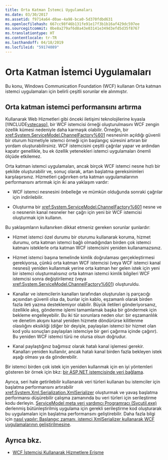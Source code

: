 ```yaml
---
title: Orta Katman İstemci Uygulamaları
ms.date: 03/30/2017
ms.assetid: f9714a64-d0ae-4a98-bca0-5d370fdbd631
ms.openlocfilehash: 667cc98f46b131fe91e17f3b1b16af429dc597ee
ms.sourcegitcommit: 0be8a279af6d8a43e03141e349d3efd5d35f8767
ms.translationtype: HT
ms.contentlocale: tr-TR
ms.lasthandoff: 04/18/2019
ms.locfileid: "59174089"
---
```

# <a name="middle-tier-client-applications"></a>Orta Katman İstemci Uygulamaları
Bu konu, Windows Communication Foundation (WCF) kullanan Orta katman istemci uygulamaları için belirli çeşitli sorunlar ele alınmıştır.  
  
## <a name="increasing-middle-tier-client-performance"></a>Orta katman istemci performansını artırma  
 Kullanarak Web Hizmetleri gibi önceki iletişimi teknolojilerine kıyasla [!INCLUDE[vstecasp](../../../../includes/vstecasp-md.md)], bir WCF istemcisi örneği oluşturulmasını WCF zengin özellik kümesi nedeniyle daha karmaşık olabilir. Örneğin, bir <xref:System.ServiceModel.ChannelFactory%601> nesnesinin açıldığı güvenli bir oturum hizmetiyle istemci örneği için başlangıç süresini artıran bir yordam oluşturabilirsiniz. WCF istemcisini çeşitli çağrılar yapar ve ardından kapatır genellikle, bu ek özellik yetenekleri istemci uygulamaları önemli ölçüde etkilemez.  
  
 Orta katman istemci uygulamaları, ancak birçok WCF istemci nesne hızlı bir şekilde oluşturabilir ve, sonuç olarak, artan başlatma gereksinimleri karşılaşırsınız. Hizmetleri çağırırken orta katman uygulamalarının performansını artırmak için iki ana yaklaşım vardır:  
  
-   WCF istemci nesnesini önbelleğe ve mümkün olduğunda sonraki çağrılar için indirilebilir.  
  
-   Oluşturma bir <xref:System.ServiceModel.ChannelFactory%601> nesne ve o nesnenin kanal nesneler her çağrı için yeni bir WCF istemcisi oluşturmak için kullanın.  
  
 Bu yaklaşımların kullanırken dikkat etmeniz gereken sorunlar şunlardır:  
  
-   Hizmet istemci özel durumu bir oturumu kullanarak koruma, hizmet durumu, orta katman istemci bağlı olmadığından birden çok istemci katmanı isteklerle orta katman WCF istemcisini yeniden kullanamazsınız.  
  
-   Hizmet istemci başına temelinde kimlik doğrulaması gerçekleştirmesi gerekiyorsa, çünkü orta katman WCF istemcisi (veya WCF istemci kanal nesnesi) yeniden kullanmak yerine orta katman her gelen istek için yeni bir istemci oluşturmalısınız orta katman istemci kimlik bilgileri WCF istemcisi sonra değiştirilemez (veya <xref:System.ServiceModel.ChannelFactory%601>) oluşturuldu.  
  
-   Kanallar ve istemcilerin kanalları tarafından oluşturulan iş parçacığı açısından güvenli olsa da, bunlar için kablo, eşzamanlı olarak birden fazla ileti yazma desteklemiyor olabilir. Büyük iletileri gönderiyorsanız, özellikle akış, gönderme işlemi tamamlamak başka bir göndermek için bekleme engelleyebilir. Bu iki tür sorunlara neden olur: bir eşzamanlılık ve denetim akışını kanal yeniden hizmete döndürürse kilitlenme olasılığını eksikliği (diğer bir deyişle, paylaşılan istemci bir hizmet olan kod yolu sonuçları paylaşılan istemciye bir geri çağırma içinde çağırır). Bu yeniden WCF istemci türü ne olursa olsun doğrudur.  
  
-   Kanal paylaştığınız bağımsız olarak hatalı kanal işlemesi gerekir. Kanalları yeniden kullanılır, ancak hatalı kanal birden fazla bekleyen istek aşağı olması ya da gönderebilir.  
  
 Bir istemci birden çok istek için yeniden kullanmak için en iyi yöntemleri gösteren bir örnek için bkz: [bir ASP.NET istemcisinde veri bağlama](../../../../docs/framework/wcf/samples/data-binding-in-an-aspnet-client.md).  
  
 Ayrıca, seri hale getirilebilir kullanarak veri türleri kullanan bu istemciler için başlatma performansını artırabilir <xref:System.Xml.Serialization.XmlSerializer> oluşturmak ve yavaş başlatma performansı düşürebilir çalışma zamanında bu veri türleri için serileştirme kodu derleyin. [ServiceModel meta veri yardımcı Programracı (Svcutil.exe)](../../../../docs/framework/wcf/servicemodel-metadata-utility-tool-svcutil-exe.md) derlenmiş bütünleştirilmiş uygulama için gerekli serileştirme kod oluşturarak bu uygulamaları için başlatma performansını geliştirebilir. Daha fazla bilgi için [nasıl yapılır: Başlangıç zamanı, istemci XmlSerializer kullanarak WCF uygulamalarının geliştirilmesine](../../../../docs/framework/wcf/feature-details/startup-time-of-wcf-client-applications-using-the-xmlserializer.md).  
  
## <a name="see-also"></a>Ayrıca bkz.

- [WCF İstemcisi Kullanarak Hizmetlere Erişme](../../../../docs/framework/wcf/feature-details/accessing-services-using-a-client.md)
